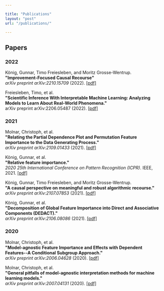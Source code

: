 ```yaml
---

title: "Publications"
layout: "post"
url: "/publications/"

---
```



## Papers

### 2022

König, Gunnar, Timo Freiesleben, and Moritz Grosse-Wentrup.\
**"Improvement-Focused Causal Recourse"**\
*arXiv preprint arXiv:2210.15709* (2022). [[pdf]](https://arxiv.org/pdf/2210.15709.pdf)

Freiesleben, Timo, et al.\
**"Scientific Inference With Interpretable Machine Learning: Analyzing Models to Learn About Real-World Phenomena."**\
arXiv preprint arXiv:2206.05487 (2022). [[pdf]](https://arxiv.org/pdf/2206.05487.pdf)

### 2021

Molnar, Christoph, et al.\
**"Relating the Partial Dependence Plot and  Permutation Feature Importance to the Data Generating Process."**\
*arXiv preprint arXiv:2109.01433* (2021). [[pdf]](https://arxiv.org/pdf/2109.01433.pdf)

König, Gunnar, et al.\
**"Relative feature importance."**\
*2020 25th International Conference on Pattern Recognition (ICPR)*. IEEE, 2021. [[pdf]](https://arxiv.org/pdf/2007.08283.pdf)

König, Gunnar, Timo Freiesleben, and Moritz Grosse-Wentrup.\
**"A causal  perspective on meaningful and robust algorithmic recourse."**\
*arXiv preprint arXiv:2107.07853* (2021). [[pdf]](https://arxiv.org/pdf/2107.07853.pdf)

König, Gunnar, et al.\
**"Decomposition of Global Feature Importance into Direct and Associative Components (DEDACT)."**\
*arXiv preprint arXiv:2106.08086* (2021). [[pdf]](https://arxiv.org/pdf/2106.08086.pdf)

### 2020

Molnar, Christoph, et al.\
**"Model-agnostic Feature Importance and Effects with Dependent Features--A Conditional Subgroup Approach."**\
*arXiv preprint arXiv:2006.04628* (2020). [[pdf]](https://arxiv.org/pdf/2006.04628.pdf)

Molnar, Christoph, et al.\
**"General pitfalls of model-agnostic interpretation methods for machine learning models."**\
*arXiv preprint arXiv:2007.04131* (2020). [[pdf]](https://arxiv.org/pdf/2007.04131.pdf)

